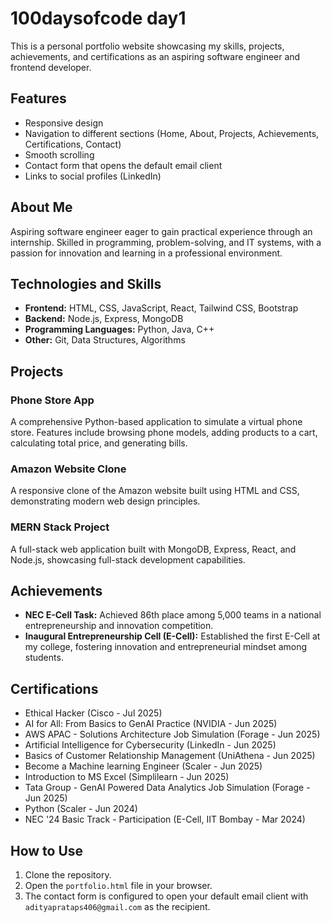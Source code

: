 # 100daysofcode day1

This is a personal portfolio website showcasing my skills, projects, achievements, and certifications as an aspiring software engineer and frontend developer.

## Features

*   Responsive design
*   Navigation to different sections (Home, About, Projects, Achievements, Certifications, Contact)
*   Smooth scrolling
*   Contact form that opens the default email client
*   Links to social profiles (LinkedIn)

## About Me

Aspiring software engineer eager to gain practical experience through an internship. Skilled in programming, problem-solving, and IT systems, with a passion for innovation and learning in a professional environment.

## Technologies and Skills

*   **Frontend:** HTML, CSS, JavaScript, React, Tailwind CSS, Bootstrap
*   **Backend:** Node.js, Express, MongoDB
*   **Programming Languages:** Python, Java, C++
*   **Other:** Git, Data Structures, Algorithms

## Projects

### Phone Store App
A comprehensive Python-based application to simulate a virtual phone store. Features include browsing phone models, adding products to a cart, calculating total price, and generating bills.

### Amazon Website Clone
A responsive clone of the Amazon website built using HTML and CSS, demonstrating modern web design principles.

### MERN Stack Project
A full-stack web application built with MongoDB, Express, React, and Node.js, showcasing full-stack development capabilities.

## Achievements

*   **NEC E-Cell Task:** Achieved 86th place among 5,000 teams in a national entrepreneurship and innovation competition.
*   **Inaugural Entrepreneurship Cell (E-Cell):** Established the first E-Cell at my college, fostering innovation and entrepreneurial mindset among students.

## Certifications

*   Ethical Hacker (Cisco - Jul 2025)
*   AI for All: From Basics to GenAI Practice (NVIDIA - Jun 2025)
*   AWS APAC - Solutions Architecture Job Simulation (Forage - Jun 2025)
*   Artificial Intelligence for Cybersecurity (LinkedIn - Jun 2025)
*   Basics of Customer Relationship Management (UniAthena - Jun 2025)
*   Become a Machine learning Engineer (Scaler - Jun 2025)
*   Introduction to MS Excel (Simplilearn - Jun 2025)
*   Tata Group - GenAI Powered Data Analytics Job Simulation (Forage - Jun 2025)
*   Python (Scaler - Jun 2024)
*   NEC '24 Basic Track - Participation (E-Cell, IIT Bombay - Mar 2024)

## How to Use

1.  Clone the repository.
2.  Open the `portfolio.html` file in your browser.
3.  The contact form is configured to open your default email client with `adityaprataps406@gmail.com` as the recipient.